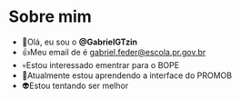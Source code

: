 # Sobre mim
- 👋Olá, eu sou o **@GabrielGTzin**
- 👍Meu email de é gabriel.feder@escola.pr.gov.br
- 💀Estou interessado ementrar para o BOPE
- 📓Atualmente estou aprendendo a interface do PROMOB
- 👽Estou tentando ser melhor
